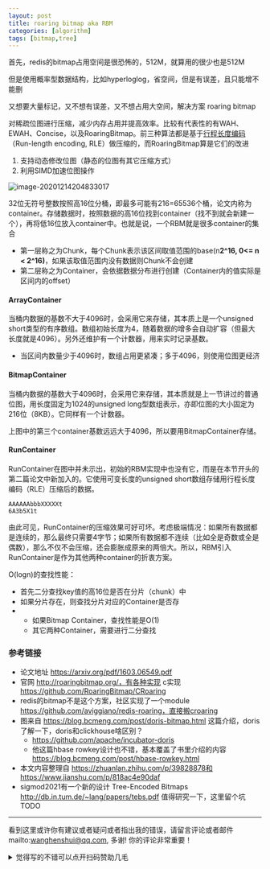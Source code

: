 ```yaml
---
layout: post
title: roaring bitmap aka RBM
categories: [algorithm]
tags: [bitmap,tree]
---
```

首先，redis的bitmap占用空间是很恐怖的，512M，就算用的很少也是512M

但是使用概率型数据结构，比如hyperloglog，省空间，但是有误差，且只能增不能删

又想要大量标记，又不想有误差，又不想占用大空间，解决方案 roaring bitmap

对稀疏位图进行压缩，减少内存占用并提高效率。比较有代表性的有WAH、EWAH、Concise，以及RoaringBitmap。前三种算法都是基于[行程长度编码](https://links.jianshu.com/go?to=https%3A%2F%2Fen.wikipedia.org%2Fwiki%2FRun-length_encoding)（Run-length encoding, RLE）做压缩的，而RoaringBitmap算是它们的改进

1. 支持动态修改位图（静态的位图有其它压缩方式）
2. 利用SIMD加速位图操作

![image-20201214204833017](https://wanghenshui.github.io/assets/image-20201214204833017.png)

32位无符号整数按照高16位分桶，即最多可能有216=65536个桶，论文内称为container。存储数据时，按照数据的高16位找到container（找不到就会新建一个），再将低16位放入container中。也就是说，一个RBM就是很多container的集合

- 第一层称之为Chunk，每个Chunk表示该区间取值范围的base(n**2^16, 0<= n < 2^16)**，如果该取值范围内没有数据则Chunk不会创建
- 第二层称之为Container，会依据数据分布进行创建（Container内的值实际是区间内的offset）

#### ArrayContainer

当桶内数据的基数不大于4096时，会采用它来存储，其本质上是一个unsigned short类型的有序数组。数组初始长度为4，随着数据的增多会自动扩容（但最大长度就是4096）。另外还维护有一个计数器，用来实时记录基数。

- 当区间内数量少于4096时，数组占用更紧凑；多于4096，则使用位图更经济

#### BitmapContainer

当桶内数据的基数大于4096时，会采用它来存储，其本质就是上一节讲过的普通位图，用长度固定为1024的unsigned long型数组表示，亦即位图的大小固定为216位（8KB）。它同样有一个计数器。

上图中的第三个container基数远远大于4096，所以要用BitmapContainer存储。

#### RunContainer

RunContainer在图中并未示出，初始的RBM实现中也没有它，而是在本节开头的第二篇论文中新加入的。它使用可变长度的unsigned short数组存储用行程长度编码（RLE）压缩后的数据。

```vash
AAAAAAbbbXXXXXt
6A3b5X1t
```

由此可见，RunContainer的压缩效果可好可坏。考虑极端情况：如果所有数据都是连续的，那么最终只需要4字节；如果所有数据都不连续（比如全是奇数或全是偶数），那么不仅不会压缩，还会膨胀成原来的两倍大。所以，RBM引入RunContainer是作为其他两种container的折衷方案。

O(logn)的查找性能：

- 首先二分查找key值的高16位是否在分片（chunk）中
- 如果分片存在，则查找分片对应的Container是否存
- - 如果Bitmap Container，查找性能是O(1)
  - 其它两种Container，需要进行二分查找

### 参考链接

- 论文地址 https://arxiv.org/pdf/1603.06549.pdf
- 官网 http://roaringbitmap.org/，有各种实现 c实现 https://github.com/RoaringBitmap/CRoaring
- redis的bitmap不是这个方案，社区实现了一个module https://github.com/aviggiano/redis-roaring，直接搬croaring
- 图来自 https://blog.bcmeng.com/post/doris-bitmap.html 这篇介绍，doris了解一下，doris和clickhouse啥区别？
  - https://github.com/apache/incubator-doris
  - 他这篇hbase rowkey设计也不错，基本覆盖了书里介绍的内容 https://blog.bcmeng.com/post/hbase-rowkey.html
- 本文内容整理自 https://zhuanlan.zhihu.com/p/39828878和https://www.jianshu.com/p/818ac4e90daf
- sigmod2021有一个新的设计 Tree-Encoded Bitmaps http://db.in.tum.de/~lang/papers/tebs.pdf 值得研究一下，这里留个坑 TODO

---

看到这里或许你有建议或者疑问或者指出我的错误，请留言评论或者邮件mailto:wanghenshui@qq.com, 多谢!  你的评论非常重要！

<details>
<summary>觉得写的不错可以点开扫码赞助几毛</summary>
<img src="https://wanghenshui.github.io/assets/wepay.png" alt="微信转账">
</details>
